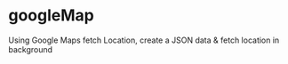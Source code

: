 # googleMap
Using Google Maps fetch Location, create a JSON data &amp; fetch location in background
